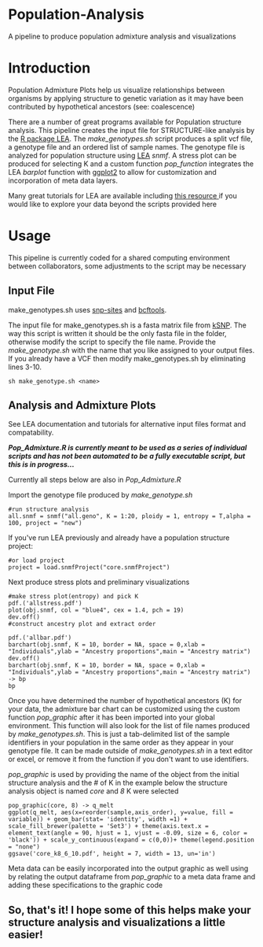 # Population-Analysis
A pipeline to produce population admixture analysis and visualizations

# Introduction 
Population Admixture Plots help us visualize relationships between organisms by applying structure to genetic variation as it may have been contributed by hypothetical ancestors (see: coalescence)

There are a number of great programs available for Population structure analysis.
This pipeline creates the input file for STRUCTURE-like analysis by the [R package LEA](https://www.rdocumentation.org/packages/LEA/versions/1.4.0). The *make_genotypes.sh* script produces a split vcf file, a genotype file and an ordered list of sample names.
The genotype file is analyzed for population structure using [LEA](https://www.rdocumentation.org/packages/LEA/versions/1.4.0) *snmf*.
A stress plot can be produced for selecting K and a custom function *pop_function* integrates the LEA *barplot* function with [ggplot2](https://ggplot2.tidyverse.org/) to allow for customization and incorporation of meta data layers.

Many great tutorials for LEA are available including [ this resource ](http://membres-timc.imag.fr/Olivier.Francois/LEA/tutorial.htm) if you would like to explore your data beyond the scripts provided here 

# Usage
This pipeline is currently coded for a shared computing environment between collaborators, some adjustments to the script may be necessary 
## Input File
make_genotypes.sh uses [snp-sites](https://github.com/sanger-pathogens/snp-sites) and [bcftools](https://samtools.github.io/bcftools/bcftools.html). 

The input file for make_genotypes.sh is a fasta matrix file from [kSNP](https://sourceforge.net/projects/ksnp/). The way this script is written it should be the only fasta file in the folder, otherwise modify the script to specify the file name. Provide the *make_genotype.sh* with the name that you like assigned to your output files. If you already have a VCF then modify make_genotypes.sh by eliminating lines 3-10. 

```
sh make_genotype.sh <name>
```

## Analysis and Admixture Plots
See LEA documentation and tutorials for alternative input files format and compatability.

 ***_Pop_Admixture.R_ is currently meant to be used as a series of individual scripts and has not been automated to be a fully executable script, but this is in progress...***

Currently all steps below are also in *Pop_Admixture.R*

Import the genotype file produced by *make_genotype.sh*

```
#run structure analysis
all.snmf = snmf("all.geno", K = 1:20, ploidy = 1, entropy = T,alpha = 100, project = "new")
```

If you've run LEA previously and already have a population structure project:

```
#or load project
project = load.snmfProject("core.snmfProject")
```

Next produce stress plots and preliminary visualizations

```
#make stress plot(entropy) and pick K
pdf.('allstress.pdf')
plot(obj.snmf, col = "blue4", cex = 1.4, pch = 19)
dev.off()
#construct ancestry plot and extract order

pdf.('allbar.pdf')
barchart(obj.snmf, K = 10, border = NA, space = 0,xlab = "Individuals",ylab = "Ancestry proportions",main = "Ancestry matrix")
dev.off()
barchart(obj.snmf, K = 10, border = NA, space = 0,xlab = "Individuals",ylab = "Ancestry proportions",main = "Ancestry matrix") -> bp
bp
```

Once you have determined the number of hypothetical ancestors (K) for your data, the admixture bar chart can be customized using the custom function *pop_graphic* after it has been imported into your global environment. This function will also look for the list of file names produced by *make_genotypes.sh*. This is just a tab-delimited list of the sample identifiers in your population in the same order as they appear in your genotype file. It can be made outside of *make_genotypes.sh* in a text editor or excel, or remove it from the function if you don't want to use identifiers.

*pop_graphic* is used by providing the name of the object from the initial structure analysis and the # of K
in the example below the structure analysis object is named *core* and *8* K were selected

```
pop_graphic(core, 8) -> q_melt
ggplot(q_melt, aes(x=reorder(sample,axis_order), y=value, fill = variable)) + geom_bar(stat= 'identity', width =1) + scale_fill_brewer(palette = 'Set3') + theme(axis.text.x = element_text(angle = 90, hjust = 1, vjust = -0.09, size = 6, color = 'black')) + scale_y_continuous(expand = c(0,0))+ theme(legend.position = "none")
ggsave('core_k8_6_10.pdf', height = 7, width = 13, un='in')

````

Meta data can be easily incorporated into the output graphic as well using by relating the output dataframe from *pop_graphic* to a meta data frame and adding these specifications to the graphic code

## So, that's it! I hope some of this helps make your structure analysis and visualizations a little easier!




